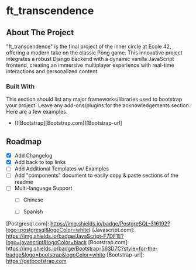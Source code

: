 # ft_transcendence
<!-- Improved compatibility of back to top link: See: https://github.com/othneildrew/Best-README-Template/pull/73 -->
<a name="readme-top"></a>

<!-- ABOUT THE PROJECT -->
## About The Project

"ft_transcendence" is the final project of the inner circle at Ecole 42, offering a modern take on the classic Pong game. This innovative project integrates a robust Django backend with a dynamic vanilla JavaScript frontend, creating an immersive multiplayer experience with real-time interactions and personalized content.

### Built With

This section should list any major frameworks/libraries used to bootstrap your project. Leave any add-ons/plugins for the acknowledgements section. Here are a few examples.

* [![Bootstrap][Bootstrap.com]][Bootstrap-url]


<!-- ROADMAP -->
## Roadmap

- [x] Add Changelog
- [x] Add back to top links
- [ ] Add Additional Templates w/ Examples
- [ ] Add "components" document to easily copy & paste sections of the readme
- [ ] Multi-language Support
    - [ ] Chinese
    - [ ] Spanish




<!-- MARKDOWN LINKS & IMAGES -->
<!-- https://www.markdownguide.org/basic-syntax/#reference-style-links -->
[Django.com]: https://img.shields.io/badge/Django_REST_Framework-092E20?logo=django&logoColor=white
[Webpack]: https://img.shields.io/badge/Webpack-8DD6F9?logo=webpack&logoColor=black
[Python.com]: https://img.shields.io/badge/Python-3776AB?logo=python&logoColor=yellow
[Postgresql.com]: https://img.shields.io/badge/PostgreSQL-316192?logo=postgresql&logoColor=white)
[Javascript.com]: https://img.shields.io/badge/JavaScript-F7DF1E?logo=javascript&logoColor=black
[Bootstrap.com]: https://img.shields.io/badge/Bootstrap-563D7C?style=for-the-badge&logo=bootstrap&logoColor=white
[Bootstrap-url]: https://getbootstrap.com



#